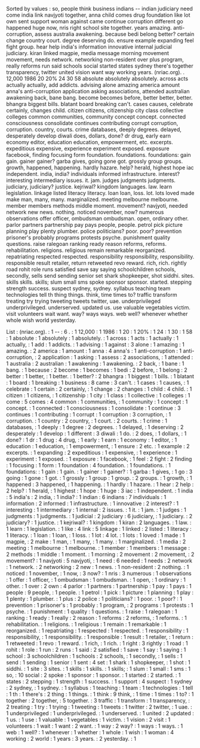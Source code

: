 Sorted by values :
so, people think business indians -- indian judiciary need come india link navjyoti together, anna child comes drug foundation like lot own sent support woman against came continue corruption different go happened huge now, nris right school site together. years amazing. anti-corruption, assess australia awakening. because bedi belong better? certain change country court. degree deserving do. ensure example expanding feel fight group. hear help india's information innovative internal judicial judiciary. kiran linked magpie, media message morning movement movement, needs network. networking non-resident over plus program, really reforms run said schools social started states sydney there's together transparency, twitter united vision want way working years. (nriac.org). . 12,000 1986 20 20% 24 30 58 absolute absolutely absolutely. across acts actually actually, add addicts. advising alone amazing america amount anna's anti-corruption application asking associations, attended australian awakening back, bane bang. become becomes before, better better, better. bhangra biggest bills. blatant board breaking can't. cases causes, celebrate certainly, changes child. citizen citizens, citizenship city class collective colleges common communities, community concept concept. connected consciousness consolidate continues contributing corrupt corruption, corruption. country, courts. crime databases, deeply degrees. delayed, desperately develop diwali does, dollars, done? dr drug, early earn economy editor, education education, empowerment, etc. excerpts. expeditious expensive, experience experiment exposed. exposure facebook, finding focusing form foundation. foundations. foundations: gain gain. gainer gainer? garba gives, going gone got. grossly group groups. growth, happened, happening. hardly hazare. help? herald, highest hope iac independent. india, india? individuals informed infrastructure. interest? interesting intermediary issues. it. jam. judges judgments judgments. judiciary, judiciary? justice. kejriwal? kingdom languages. law. learn legislation. linkage listed literacy literacy. loan loan, loss. lot. lots loved made make man, many, many. marginalized. meeting melbourne melbourne. member members methods middle moment. movement? navjyoti, needed network new news. nothing. noticed november, now? numerous observations offer officer, ombudsman ombudsman. open, ordinary other. parlor partners partnership pay pays people, people. petrol pick picture planning play plenty plumber. police politicians? poor. poor? prevention prisoner's probably programs protests psyche. punishment quality questions. raise ralegoan ranking ready reason reforms, reforms. rehabilitation. religions. religious remain remarkable reorganized. repatriating respected respected. responsibility responsibility, responsibility. responsible result retailer, return retweeted revo reward. rich, rich. rightly road rohit role runs satisfied save say saying schoolchildren schools, secondly, sells send sending senior set shark shopkeeper, shot siddhi. sites. skills skills. skills; slum small sms spoke sponsor sponsor. started. stepping strength success. suspect sydney, sydney. syllabus teaching team technologies tell th thing things. think, time times to? traffic transform treating try trying tweeting tweets twitter, uae. underprivileged underprivileged. underserved. updated us. use valuable vegetables victim. visit volunteers wait want. way? ways ways. web well? whenever whether whole wish world yesterday. 

List :
(nriac.org). : 1
-- : 6
. : 1
12,000 : 1
1986 : 1
20 : 1
20% : 1
24 : 1
30 : 1
58 : 1
absolute : 1
absolutely : 1
absolutely. : 1
across : 1
acts : 1
actually : 1
actually, : 1
add : 1
addicts. : 1
advising : 1
against : 3
alone : 1
amazing : 1
amazing. : 2
america : 1
amount : 1
anna : 4
anna's : 1
anti-corruption : 1
anti-corruption, : 2
application : 1
asking : 1
assess : 2
associations, : 1
attended : 1
australia : 2
australian : 1
awakening : 1
awakening. : 2
back, : 1
bane : 1
bang. : 1
because : 2
become : 1
becomes : 1
bedi : 2
before, : 1
belong : 2
better : 1
better, : 1
better. : 1
better? : 2
bhangra : 1
biggest : 1
bills. : 1
blatant : 1
board : 1
breaking : 1
business : 8
came : 3
can't. : 1
cases : 1
causes, : 1
celebrate : 1
certain : 2
certainly, : 1
change : 2
changes : 1
child : 4
child. : 1
citizen : 1
citizens, : 1
citizenship : 1
city : 1
class : 1
collective : 1
colleges : 1
come : 5
comes : 4
common : 1
communities, : 1
community : 1
concept : 1
concept. : 1
connected : 1
consciousness : 1
consolidate : 1
continue : 3
continues : 1
contributing : 1
corrupt : 1
corruption : 3
corruption, : 1
corruption. : 1
country : 2
country, : 1
court. : 2
courts. : 1
crime : 1
databases, : 1
deeply : 1
degree : 2
degrees. : 1
delayed, : 1
deserving : 2
desperately : 1
develop : 1
different : 3
diwali : 1
do. : 2
does, : 1
dollars, : 1
done? : 1
dr : 1
drug : 4
drug, : 1
early : 1
earn : 1
economy : 1
editor, : 1
education : 1
education, : 1
empowerment, : 1
ensure : 2
etc. : 1
example : 2
excerpts. : 1
expanding : 2
expeditious : 1
expensive, : 1
experience : 1
experiment : 1
exposed. : 1
exposure : 1
facebook, : 1
feel : 2
fight : 2
finding : 1
focusing : 1
form : 1
foundation : 4
foundation. : 1
foundations. : 1
foundations: : 1
gain : 1
gain. : 1
gainer : 1
gainer? : 1
garba : 1
gives, : 1
go : 3
going : 1
gone : 1
got. : 1
grossly : 1
group : 1
group. : 2
groups. : 1
growth, : 1
happened : 3
happened, : 1
happening. : 1
hardly : 1
hazare. : 1
hear : 2
help : 2
help? : 1
herald, : 1
highest : 1
hope : 1
huge : 3
iac : 1
independent. : 1
india : 5
india's : 2
india, : 1
india? : 1
indian : 6
indians : 7
individuals : 1
information : 2
informed : 1
infrastructure. : 1
innovative : 2
interest? : 1
interesting : 1
intermediary : 1
internal : 2
issues. : 1
it. : 1
jam. : 1
judges : 1
judgments : 1
judgments. : 1
judicial : 2
judiciary : 6
judiciary, : 1
judiciary. : 2
judiciary? : 1
justice. : 1
kejriwal? : 1
kingdom : 1
kiran : 2
languages. : 1
law. : 1
learn : 1
legislation. : 1
like : 4
link : 5
linkage : 1
linked : 2
listed : 1
literacy : 1
literacy. : 1
loan : 1
loan, : 1
loss. : 1
lot : 4
lot. : 1
lots : 1
loved : 1
made : 1
magpie, : 2
make : 1
man, : 1
many, : 1
many. : 1
marginalized. : 1
media : 2
meeting : 1
melbourne : 1
melbourne. : 1
member : 1
members : 1
message : 2
methods : 1
middle : 1
moment. : 1
morning : 2
movement : 2
movement, : 2
movement? : 1
navjyoti : 5
navjyoti, : 1
need : 6
needed : 1
needs : 2
network : 1
network. : 2
networking : 2
new : 1
news. : 1
non-resident : 2
nothing. : 1
noticed : 1
november, : 1
now, : 3
now? : 1
nris : 3
numerous : 1
observations : 1
offer : 1
officer, : 1
ombudsman : 1
ombudsman. : 1
open, : 1
ordinary : 1
other. : 1
over : 2
own : 4
parlor : 1
partners : 1
partnership : 1
pay : 1
pays : 1
people : 9
people, : 1
people. : 1
petrol : 1
pick : 1
picture : 1
planning : 1
play : 1
plenty : 1
plumber. : 1
plus : 2
police : 1
politicians? : 1
poor. : 1
poor? : 1
prevention : 1
prisoner's : 1
probably : 1
program, : 2
programs : 1
protests : 1
psyche. : 1
punishment : 1
quality : 1
questions. : 1
raise : 1
ralegoan : 1
ranking : 1
ready : 1
really : 2
reason : 1
reforms : 2
reforms, : 1
reforms. : 1
rehabilitation. : 1
religions. : 1
religious : 1
remain : 1
remarkable : 1
reorganized. : 1
repatriating : 1
respected : 1
respected. : 1
responsibility : 1
responsibility, : 1
responsibility. : 1
responsible : 1
result : 1
retailer, : 1
return : 1
retweeted : 1
revo : 1
reward. : 1
rich, : 1
rich. : 1
right : 3
rightly : 1
road : 1
rohit : 1
role : 1
run : 2
runs : 1
said : 2
satisfied : 1
save : 1
say : 1
saying : 1
school : 3
schoolchildren : 1
schools : 2
schools, : 1
secondly, : 1
sells : 1
send : 1
sending : 1
senior : 1
sent : 4
set : 1
shark : 1
shopkeeper, : 1
shot : 1
siddhi. : 1
site : 3
sites. : 1
skills : 1
skills. : 1
skills; : 1
slum : 1
small : 1
sms : 1
so, : 10
social : 2
spoke : 1
sponsor : 1
sponsor. : 1
started : 2
started. : 1
states : 2
stepping : 1
strength : 1
success. : 1
support : 4
suspect : 1
sydney : 2
sydney, : 1
sydney. : 1
syllabus : 1
teaching : 1
team : 1
technologies : 1
tell : 1
th : 1
there's : 2
thing : 1
things. : 1
think : 9
think, : 1
time : 1
times : 1
to? : 1
together : 2
together, : 5
together. : 3
traffic : 1
transform : 1
transparency, : 2
treating : 1
try : 1
trying : 1
tweeting : 1
tweets : 1
twitter : 2
twitter, : 1
uae. : 1
underprivileged : 1
underprivileged. : 1
underserved. : 1
united : 2
updated : 1
us. : 1
use : 1
valuable : 1
vegetables : 1
victim. : 1
vision : 2
visit : 1
volunteers : 1
wait : 1
want : 2
want. : 1
way : 2
way? : 1
ways : 1
ways. : 1
web : 1
well? : 1
whenever : 1
whether : 1
whole : 1
wish : 1
woman : 4
working : 2
world : 1
years : 3
years. : 2
yesterday. : 1
